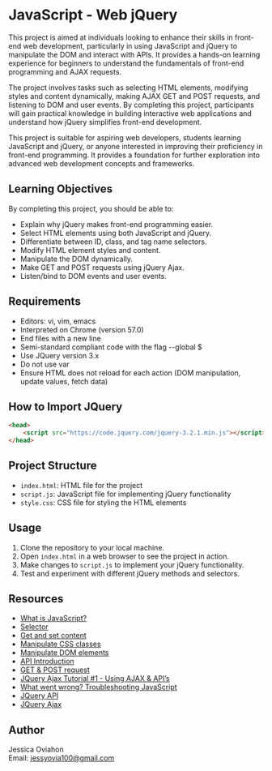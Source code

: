 # JavaScript - Web jQuery

This project is aimed at individuals looking to enhance their skills in front-end web development, particularly in using JavaScript and jQuery to manipulate the DOM and interact with APIs. It provides a hands-on learning experience for beginners to understand the fundamentals of front-end programming and AJAX requests.

The project involves tasks such as selecting HTML elements, modifying styles and content dynamically, making AJAX GET and POST requests, and listening to DOM and user events. By completing this project, participants will gain practical knowledge in building interactive web applications and understand how jQuery simplifies front-end development.

This project is suitable for aspiring web developers, students learning JavaScript and jQuery, or anyone interested in improving their proficiency in front-end programming. It provides a foundation for further exploration into advanced web development concepts and frameworks.

## Learning Objectives
By completing this project, you should be able to:

- Explain why jQuery makes front-end programming easier.
- Select HTML elements using both JavaScript and jQuery.
- Differentiate between ID, class, and tag name selectors.
- Modify HTML element styles and content.
- Manipulate the DOM dynamically.
- Make GET and POST requests using jQuery Ajax.
- Listen/bind to DOM events and user events.

## Requirements
- Editors: vi, vim, emacs
- Interpreted on Chrome (version 57.0)
- End files with a new line
- Semi-standard compliant code with the flag --global $
- Use JQuery version 3.x
- Do not use var
- Ensure HTML does not reload for each action (DOM manipulation, update values, fetch data)

## How to Import JQuery
```html
<head>
    <script src="https://code.jquery.com/jquery-3.2.1.min.js"></script>
</head>
```

## Project Structure
- `index.html`: HTML file for the project
- `script.js`: JavaScript file for implementing jQuery functionality
- `style.css`: CSS file for styling the HTML elements

## Usage
1. Clone the repository to your local machine.
2. Open `index.html` in a web browser to see the project in action.
3. Make changes to `script.js` to implement your jQuery functionality.
4. Test and experiment with different jQuery methods and selectors.

## Resources
- [What is JavaScript?](https://www.w3schools.com/js/)
- [Selector](https://api.jquery.com/category/selectors/)
- [Get and set content](https://www.w3schools.com/jquery/jquery_dom_get.asp)
- [Manipulate CSS classes](https://www.w3schools.com/jquery/jquery_css_classes.asp)
- [Manipulate DOM elements](https://www.w3schools.com/jquery/jquery_dom_add.asp)
- [API Introduction](https://www.taniarascia.com/how-to-connect-to-an-api-with-javascript/)
- [GET & POST request](https://www.codecademy.com/learn/introduction-to-javascript)
- [JQuery Ajax Tutorial #1 - Using AJAX & API’s](https://www.youtube.com/watch?v=fEYx8dQr_cQ)
- [What went wrong? Troubleshooting JavaScript](https://www.javascripttutorial.net/javascript-troubleshooting/)
- [JQuery API](https://api.jquery.com/)
- [JQuery Ajax](https://api.jquery.com/jquery.ajax/)

## Author
Jessica Oviahon  
Email: jessyovia100@gmail.com
